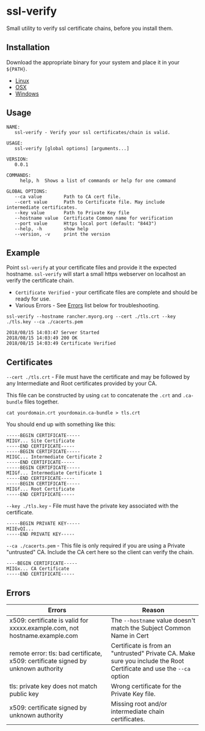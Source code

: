 # ssl-verify

Small utility to verify ssl certificate chains, before you install them.

## Installation

Download the appropriate binary for your system and place it in your `${PATH}`.

* [Linux]()
* [OSX]()
* [Windows]()

## Usage

```shell
NAME:
   ssl-verify - Verify your ssl certificates/chain is valid.

USAGE:
   ssl-verify [global options] [arguments...]

VERSION:
   0.0.1

COMMANDS:
     help, h  Shows a list of commands or help for one command

GLOBAL OPTIONS:
   --ca value        Path to CA cert file.
   --cert value      Path to Certificate file. May include intermediate certificates.
   --key value       Path to Private Key file
   --hostname value  Certificate Common name for verification
   --port value      Https local port (default: "8443")
   --help, -h        show help
   --version, -v     print the version
```

## Example

Point `ssl-verify` at your certificate files and provide it the expected hostname. `ssl-verify` will start a small https webserver on localhost an verify the certificate chain.

* `Certificate Verified` - your certificate files are complete and should be ready for use.
* Various Errors - See [Errors](#errors) list below for troubleshooting.

```shell
ssl-verify --hostname rancher.myorg.org --cert ./tls.crt --key ./tls.key --ca ./cacerts.pem

2018/08/15 14:03:47 Server Started
2018/08/15 14:03:49 200 OK
2018/08/15 14:03:49 Certificate Verified
```

## Certificates

`--cert ./tls.crt` - File must have the certificate and may be followed by any Intermediate and Root certificates provided by your CA.

This file can be constructed by using `cat` to concatenate the `.crt` and `.ca-bundle` files together.

```shell
cat yourdomain.crt yourdomain.ca-bundle > tls.crt
```

You should end up with something like this:

```shell
-----BEGIN CERTIFICATE-----
MIIGY... Site Certificate
-----END CERTIFICATE-----
-----BEGIN CERTIFICATE-----
MIIGC... Intermediate Certificate 2
-----END CERTIFICATE-----
-----BEGIN CERTIFICATE-----
MIIGf... Intermediate Certificate 1
-----END CERTIFICATE-----
-----BEGIN CERTIFICATE-----
MIIGf... Root Certificate
-----END CERTIFICATE-----
```

`--key ./tls.key` - File must have the private key associated with the certificate.

```shell
-----BEGIN PRIVATE KEY-----
MIIEvQI...
-----END PRIVATE KEY-----
```

`--ca ./cacerts.pem` - This file is only required if you are using a Private "untrusted" CA. Include the CA cert here so the client can verify the chain.

```shell
----BEGIN CERTIFICATE-----
MIIGx... CA Certificate
-----END CERTIFICATE-----
```

## Errors

| Errors | Reason |
| --- | --- |
| x509: certificate is valid for xxxxx.example.com, not hostname.example.com | The `--hostname` value doesn't match the Subject Common Name in Cert |
| remote error: tls: bad certificate, x509: certificate signed by unknown authority | Certificate is from an "untrusted" Private CA. Make sure you include the Root Certificate and use the `--ca` option |
| tls: private key does not match public key | Wrong certificate for the Private Key file. |
| x509: certificate signed by unknown authority | Missing root and/or intermediate chain certificates. |